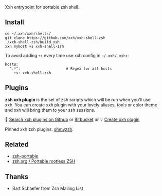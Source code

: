 Xxh entrypoint for portable zsh shell. 

## Install
```
cd ~/.xxh/xxh/shells/
git clone https://github.com/xxh/xxh-shell-zsh
./xxh-shell-zsh/build.xsh
xxh myhost +s xxh-shell-zsh
```
To avoid adding `+s` every time use xxh config in `~/.xxh/.xxhc`:
```
hosts:
  ".*":                     # Regex for all hosts
    +s: xxh-shell-zsh
```

## Plugins

**zsh xxh plugin** is the set of zsh scripts which will be run when you'll use xxh. You can create xxh plugin with your lovely aliases, tools or color theme and xxh will bring them to your ssh sessions.

🔎 [Search xxh plugins on Github](https://github.com/search?q=xxh-plugin-zsh&type=Repositories) or [Bitbucket](https://bitbucket.org/repo/all?name=xxh-plugin-zsh) or 💡 [Create xxh plugin](https://github.com/xxh/xxh-plugin-zsh-ohmyzsh)

Pinned xxh zsh plugins: [ohmyzsh](https://github.com/xxh/xxh-plugin-zsh-ohmyzsh).
  


## Related 
* [zsh-portable](https://github.com/xxh/zsh-portable)
* [zsh.org / Portable rootless ZSH](https://www.zsh.org/mla/workers/2019/msg00866.html)

## Thanks
* Bart Schaefer from Zsh Mailing List
